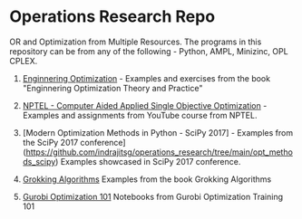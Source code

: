 # Operations Research Repo
OR and Optimization from Multiple Resources. The programs in this repository can be from any of the following - Python, AMPL, Minizinc, OPL CPLEX.

1. [Enginnering Optimization](https://github.com/indrajitsg/operations_research/tree/main/engineering_optimization) - Examples and exercises from the book "Enginnering Optimization Theory and Practice"

2. [NPTEL - Computer Aided Applied Single Objective Optimization](https://github.com/indrajitsg/operations_research/tree/main/nptel_optimization) - Examples and assignments from YouTube course from NPTEL.

3. [Modern Optimization Methods in Python - SciPy 2017] - Examples from the SciPy 2017 conference](https://github.com/indrajitsg/operations_research/tree/main/opt_methods_scipy) Examples showcased in SciPy 2017 conference.

4. [Grokking Algorithms](https://livebook.manning.com/book/grokking-algorithms-second-edition) Examples from the book Grokking Algorithms

5. [Gurobi Optimization 101](https://www.youtube.com/playlist?list=PLHiHZENG6W8B_65-Unq-G59PtQtEc1Xj4) Notebooks from Gurobi Optimization Training 101